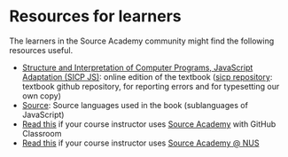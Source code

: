 # Resources for learners

The learners in the Source Academy community might find the following resources useful.

- [Structure and Interpretation of Computer Programs, JavaScript Adaptation (SICP JS)](https://source-academy.github.io/sicp/): online edition of the textbook ([sicp repository](https://github.com/source-academy/sicp): textbook github repository, for reporting errors and for typesetting our own copy)
- [Source](https://source-academy.github.io/source/): Source languages used in the book (sublanguages of JavaScript)
- [Read this](github/README.md) if your course instructor uses [Source Academy](https://source-academy.github.io/) with GitHub Classroom
- [Read this](nus/README.md) if your course instructor uses [Source Academy @ NUS](https://sourceacademy.nus.edu.sg/)

